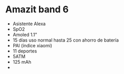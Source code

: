 # Amazit band 6

* Asistente Alexa
* SpO2
* Amoled 1.1"
* 15 días uso normal hasta 25 con ahorro de batería
* PAI (índice xiaomi)
* 11 deportes
* 5ATM
* 125 mAh
* 